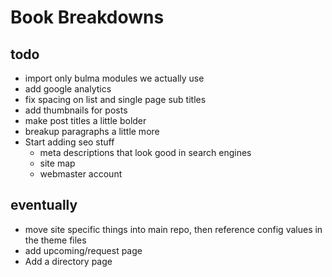 # Book Breakdowns

## todo

* import only bulma modules we actually use
* add google analytics
* fix spacing on list and single page sub titles
* add thumbnails for posts
* make post titles a little bolder
* breakup paragraphs a little more
* Start adding seo stuff
    * meta descriptions that look good in search engines
    * site map
    * webmaster account

## eventually

* move site specific things into main repo, then reference config values in the theme files
* add upcoming/request page
* Add a directory page